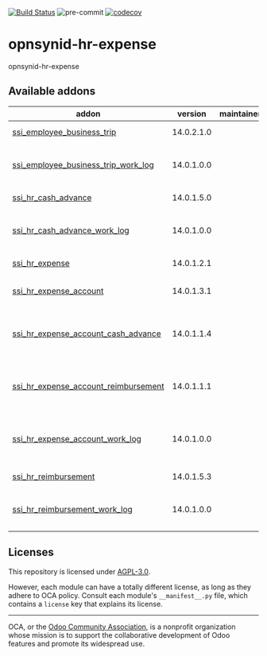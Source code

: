 [![Build Status](https://travis-ci.com/open-synergy/opnsynid-hr-expense.svg?branch=14.0)](https://travis-ci.com/open-synergy/opnsynid-hr-expense)
![pre-commit](https://github.com/open-synergy/opnsynid-hr-expense/actions/workflows/pre-commit.yml/badge.svg)
[![codecov](https://codecov.io/gh/open-synergy/opnsynid-hr-expense/branch/14.0/graph/badge.svg)](https://codecov.io/gh/open-synergy/opnsynid-hr-expense)

<!-- /!\ do not modify above this line -->

# opnsynid-hr-expense

opnsynid-hr-expense

<!-- /!\ do not modify below this line -->

<!-- prettier-ignore-start -->

[//]: # (addons)

Available addons
----------------
addon | version | maintainers | summary
--- | --- | --- | ---
[ssi_employee_business_trip](ssi_employee_business_trip/) | 14.0.2.1.0 |  | Employee Business Trip
[ssi_employee_business_trip_work_log](ssi_employee_business_trip_work_log/) | 14.0.1.0.0 |  | Employee Business Trip - Work Log Integration
[ssi_hr_cash_advance](ssi_hr_cash_advance/) | 14.0.1.5.0 |  | Employee Cash Advance
[ssi_hr_cash_advance_work_log](ssi_hr_cash_advance_work_log/) | 14.0.1.0.0 |  | Employee Cash Advance - Work Log Integration
[ssi_hr_expense](ssi_hr_expense/) | 14.0.1.2.1 |  | Employee Expense
[ssi_hr_expense_account](ssi_hr_expense_account/) | 14.0.1.3.1 |  | Employee Expense Account
[ssi_hr_expense_account_cash_advance](ssi_hr_expense_account_cash_advance/) | 14.0.1.1.4 |  | Employee Expense Account - Cash Advance Integration
[ssi_hr_expense_account_reimbursement](ssi_hr_expense_account_reimbursement/) | 14.0.1.1.1 |  | Employee Expense Account - Reimbursement Integration
[ssi_hr_expense_account_work_log](ssi_hr_expense_account_work_log/) | 14.0.1.0.0 |  | Employee Expense Account - Work Log Integration
[ssi_hr_reimbursement](ssi_hr_reimbursement/) | 14.0.1.5.3 |  | Employee Reimbursement
[ssi_hr_reimbursement_work_log](ssi_hr_reimbursement_work_log/) | 14.0.1.0.0 |  | Employee Reimbursement - Work Log Integration

[//]: # (end addons)

<!-- prettier-ignore-end -->

## Licenses

This repository is licensed under [AGPL-3.0](LICENSE).

However, each module can have a totally different license, as long as they adhere to OCA
policy. Consult each module's `__manifest__.py` file, which contains a `license` key
that explains its license.

----

OCA, or the [Odoo Community Association](http://odoo-community.org/), is a nonprofit
organization whose mission is to support the collaborative development of Odoo features
and promote its widespread use.
